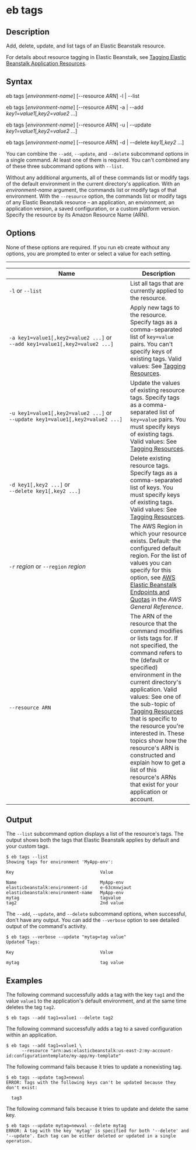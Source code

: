 # eb tags<a name="eb3-tags"></a>

## Description<a name="eb3-tagsdescription"></a>

Add, delete, update, and list tags of an Elastic Beanstalk resource\.

For details about resource tagging in Elastic Beanstalk, see [Tagging Elastic Beanstalk Application Resources](applications-tagging-resources.md)\.

## Syntax<a name="eb3-tagsyntax"></a>

eb tags \[*environment\-name*\] \[\-\-resource *ARN*\] \-l \| \-\-list

eb tags \[*environment\-name*\] \[\-\-resource *ARN*\] \-a \| \-\-add *key1*=*value1*\[,*key2*=*value2* \.\.\.\]

eb tags \[*environment\-name*\] \[\-\-resource *ARN*\] \-u \| \-\-update *key1*=*value1*\[,*key2*=*value2* \.\.\.\]

eb tags \[*environment\-name*\] \[\-\-resource *ARN*\] \-d \| \-\-delete *key1*\[,*key2* \.\.\.\]

You can combine the `--add`, `--update`, and `--delete` subcommand options in a single command\. At least one of them is required\. You can't combined any of these three subcommand options with `--list`\.

Without any additional arguments, all of these commands list or modify tags of the default environment in the current directory's application\. With an *environment\-name* argument, the commands list or modify tags of that environment\. With the `--resource` option, the commands list or modify tags of any Elastic Beanstalk resource – an application, an environment, an application version, a saved configuration, or a custom platform version\. Specify the resource by its Amazon Resource Name \(ARN\)\.

## Options<a name="eb3-tagsoptions"></a>

None of these options are required\. If you run eb create without any options, you are prompted to enter or select a value for each setting\.


****  

|  Name  |  Description  | 
| --- | --- | 
|  `-l` or `--list`  |  List all tags that are currently applied to the resource\.  | 
|  `-﻿a key1=value1[,key2=value2 ...]` or `-﻿-﻿add key1=value1[,key2=value2 ...]`  |  Apply new tags to the resource\. Specify tags as a comma\-separated list of `key=value` pairs\. You can't specify keys of existing tags\. Valid values: See [Tagging Resources](applications-tagging-resources.md)\.  | 
|  `-﻿u key1=value1[,key2=value2 ...]` or `-﻿-﻿update key1=value1[,key2=value2 ...]`  |  Update the values of existing resource tags\. Specify tags as a comma\-separated list of `key=value` pairs\. You must specify keys of existing tags\. Valid values: See [Tagging Resources](applications-tagging-resources.md)\.  | 
|  `-﻿d key1[,key2 ...]` or `-﻿-﻿delete key1[,key2 ...]`  |  Delete existing resource tags\. Specify tags as a comma\-separated list of keys\. You must specify keys of existing tags\. Valid values: See [Tagging Resources](applications-tagging-resources.md)\.  | 
|  `-r` *region* or `--region` *region*  |  The AWS Region in which your resource exists\. Default: the configured default region\. For the list of values you can specify for this option, see [AWS Elastic Beanstalk Endpoints and Quotas](https://docs.aws.amazon.com/general/latest/gr/elasticbeanstalk.html) in the *AWS General Reference*\.  | 
|  `-﻿-﻿resource ARN`  |  The ARN of the resource that the command modifies or lists tags for\. If not specified, the command refers to the \(default or specified\) environment in the current directory's application\. Valid values: See one of the sub\-topic of [Tagging Resources](applications-tagging-resources.md) that is specific to the resource you're interested in\. These topics show how the resource's ARN is constructed and explain how to get a list of this resource's ARNs that exist for your application or account\.  | 

## Output<a name="eb3-tagsoutput"></a>

The `--list` subcommand option displays a list of the resource's tags\. The output shows both the tags that Elastic Beanstalk applies by default and your custom tags\.

```
$ eb tags --list
Showing tags for environment 'MyApp-env':

Key                                 Value

Name                                MyApp-env
elasticbeanstalk:environment-id     e-63cmxwjaut
elasticbeanstalk:environment-name   MyApp-env
mytag                               tagvalue
tag2                                2nd value
```

The `--add`, `--update`, and `--delete` subcommand options, when successful, don't have any output\. You can add the `--verbose` option to see detailed output of the command's activity\.

```
$ eb tags --verbose --update "mytag=tag value"
Updated Tags:

Key                                 Value

mytag                               tag value
```

## Examples<a name="eb3-tagsexamples"></a>

The following command successfully adds a tag with the key `tag1` and the value `value1` to the application's default environment, and at the same time deletes the tag `tag2`\.

```
$ eb tags --add tag1=value1 --delete tag2
```

The following command successfully adds a tag to a saved configuration within an application\.

```
$ eb tags --add tag1=value1 \
      --resource "arn:aws:elasticbeanstalk:us-east-2:my-account-id:configurationtemplate/my-app/my-template"
```

The following command fails because it tries to update a nonexisting tag\.

```
$ eb tags --update tag3=newval
ERROR: Tags with the following keys can't be updated because they don't exist:

  tag3
```

The following command fails because it tries to update and delete the same key\.

```
$ eb tags --update mytag=newval --delete mytag
ERROR: A tag with the key 'mytag' is specified for both '--delete' and '--update'. Each tag can be either deleted or updated in a single operation.
```